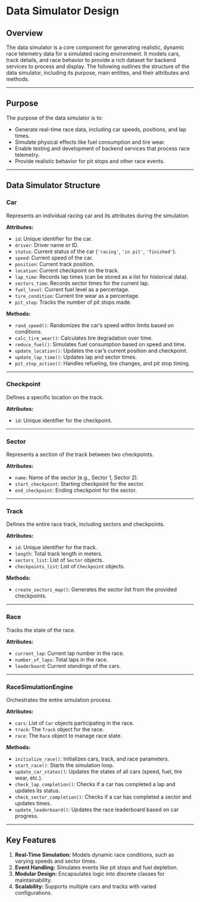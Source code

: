 # Data Simulator Design

## Overview
The data simulator is a core component for generating realistic, dynamic race telemetry data for a simulated racing environment. It models cars, track details, and race behavior to provide a rich dataset for backend services to process and display. The following outlines the structure of the data simulator, including its purpose, main entities, and their attributes and methods.

---

## Purpose
The purpose of the data simulator is to:
- Generate real-time race data, including car speeds, positions, and lap times.
- Simulate physical effects like fuel consumption and tire wear.
- Enable testing and development of backend services that process race telemetry.
- Provide realistic behavior for pit stops and other race events.

---

## Data Simulator Structure

### **Car**
Represents an individual racing car and its attributes during the simulation.

**Attributes:**
- `id`: Unique identifier for the car.
- `driver`: Driver name or ID.
- `status`: Current status of the car (`'racing'`, `'in pit'`, `'finished'`).
- `speed`: Current speed of the car.
- `position`: Current track position.
- `location`: Current checkpoint on the track.
- `lap_time`: Records lap times (can be stored as a list for historical data).
- `sectors_time`: Records sector times for the current lap.
- `fuel_level`: Current fuel level as a percentage.
- `tire_condition`: Current tire wear as a percentage.
- `pit_stop`: Tracks the number of pit stops made.

**Methods:**
- `rand_speed()`: Randomizes the car’s speed within limits based on conditions.
- `calc_tire_wear()`: Calculates tire degradation over time.
- `reduce_fuel()`: Simulates fuel consumption based on speed and time.
- `update_location()`: Updates the car’s current position and checkpoint.
- `update_lap_time()`: Updates lap and sector times.
- `pit_stop_action()`: Handles refueling, tire changes, and pit stop timing.

---

### **Checkpoint**
Defines a specific location on the track.

**Attributes:**
- `id`: Unique identifier for the checkpoint.

---

### **Sector**
Represents a section of the track between two checkpoints.

**Attributes:**
- `name`: Name of the sector (e.g., Sector 1, Sector 2).
- `start_checkpoint`: Starting checkpoint for the sector.
- `end_checkpoint`: Ending checkpoint for the sector.

---

### **Track**
Defines the entire race track, including sectors and checkpoints.

**Attributes:**
- `id`: Unique identifier for the track.
- `length`: Total track length in meters.
- `sectors_list`: List of `Sector` objects.
- `checkpoints_list`: List of `Checkpoint` objects.

**Methods:**
- `create_sectors_map()`: Generates the sector list from the provided checkpoints.

---

### **Race**
Tracks the state of the race.

**Attributes:**
- `current_lap`: Current lap number in the race.
- `number_of_laps`: Total laps in the race.
- `leaderboard`: Current standings of the cars.

---

### **RaceSimulationEngine**
Orchestrates the entire simulation process.

**Attributes:**
- `cars`: List of `Car` objects participating in the race.
- `track`: The `Track` object for the race.
- `race`: The `Race` object to manage race state.

**Methods:**
- `initialize_race()`: Initializes cars, track, and race parameters.
- `start_race()`: Starts the simulation loop.
- `update_car_states()`: Updates the states of all cars (speed, fuel, tire wear, etc.).
- `check_lap_completion()`: Checks if a car has completed a lap and updates its status.
- `check_sector_completion()`: Checks if a car has completed a sector and updates times.
- `update_leaderboard()`: Updates the race leaderboard based on car progress.

---

## Key Features
1. **Real-Time Simulation:** Models dynamic race conditions, such as varying speeds and sector times.
2. **Event Handling:** Simulates events like pit stops and fuel depletion.
3. **Modular Design:** Encapsulates logic into discrete classes for maintainability.
4. **Scalability:** Supports multiple cars and tracks with varied configurations.